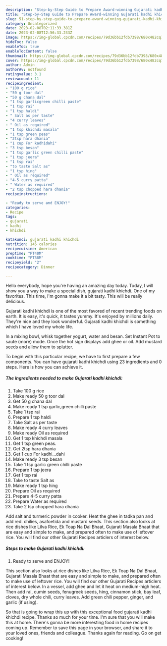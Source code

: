```yaml
---
description: "Step-by-Step Guide to Prepare Award-winning Gujarati kadhi khichdi"
title: "Step-by-Step Guide to Prepare Award-winning Gujarati kadhi khichdi"
slug: 51-step-by-step-guide-to-prepare-award-winning-gujarati-kadhi-khichdi
category: Uncategorized
date: 2023-02-08T02:11:33.381Z
date: 2023-02-08T12:56:33.233Z
image: https://img-global.cpcdn.com/recipes/79d36bb12fdb7398/680x482cq70/gujarati-kadhi-khichdi-recipe-main-photo.jpg
hideToc: false
enableToc: true
enableTocContent: false
thumbnail: https://img-global.cpcdn.com/recipes/79d36bb12fdb7398/680x482cq70/gujarati-kadhi-khichdi-recipe-main-photo.jpg
cover: https://img-global.cpcdn.com/recipes/79d36bb12fdb7398/680x482cq70/gujarati-kadhi-khichdi-recipe-main-photo.jpg
author: Admin
authorAv: notfound
ratingvalue: 3.1
reviewcount: 11
recipeingredient:
- "100 g rice"
- "50 g toor dal"
- "50 g chana dal"
- "1 tsp garlicgreen chilli paste"
- "1 tsp rai"
- "1 tsp haldi"
- " Salt as per taste"
- "4 curry leaves"
- " Oil as required"
- "1 tsp khichdi masala"
- "1 tsp green peas"
- "2tsp hara dhania"
- "1 cup For kadhidahi"
- "3 tsp besan"
- "1 tsp garlic green chilli paste"
- "1 tsp jeera"
- "1 tsp rai"
- "to taste Salt as"
- "1 tsp hing"
- " Oil as required"
- "4-5 curry patta"
- " Water as required"
- "2 tsp chopped hara dhania"
recipeinstructions:

- "Ready to serve and ENJOY!"
categories:
- Recipe
tags:
- gujarati
- kadhi
- khichdi

katakunci: gujarati kadhi khichdi 
nutrition: 145 calories
recipecuisine: American
preptime: "PT40M"
cooktime: "PT38M"
recipeyield: "2"
recipecategory: Dinner

---
```



Hello everybody, hope you're having an amazing day today. Today, I will show you a way to make a special dish, gujarati kadhi khichdi. One of my favorites. This time, I'm gonna make it a bit tasty. This will be really delicious.

Gujarati kadhi khichdi is one of the most favored of recent trending foods on earth. It is easy, it's quick, it tastes yummy. It's enjoyed by millions daily. They're nice and they look wonderful. Gujarati kadhi khichdi is something which I have loved my whole life.

In a mixing bowl, whisk together yogurt, water and besan. Set Instant Pot to saute (more) mode. Once the hot sign displays add ghee or oil. Add mustard seeds and allow them to splutter.


To begin with this particular recipe, we have to first prepare a few components. You can have gujarati kadhi khichdi using 23 ingredients and 0 steps. Here is how you can achieve it.

<!--inarticleads1-->

##### The ingredients needed to make Gujarati kadhi khichdi:

1. Take 100 g rice
1. Make ready 50 g toor dal
1. Get 50 g chana dal
1. Make ready 1 tsp garlic,green chilli paste
1. Take 1 tsp rai
1. Prepare 1 tsp haldi
1. Take  Salt as per taste
1. Make ready 4 curry leaves
1. Make ready  Oil as required
1. Get 1 tsp khichdi masala
1. Get 1 tsp green peas.
1. Get 2tsp hara dhania
1. Get 1 cup For kadhi...dahi
1. Make ready 3 tsp besan
1. Take 1 tsp garlic green chilli paste
1. Prepare 1 tsp jeera
1. Get 1 tsp rai
1. Take to taste Salt as
1. Make ready 1 tsp hing
1. Prepare  Oil as required
1. Prepare 4-5 curry patta
1. Prepare  Water as required
1. Take 2 tsp chopped hara dhania


Add salt and turmeric powder in cooker. Heat the ghee in tadka pan and add red. chilies, asafoetida and mustard seeds. This section also looks at rice dishes like Lilva Rice, Ek Toap Na Dal Bhaat, Gujarati Masala Bhaat that are easy and simple to make, and prepared often to make use of leftover rice. You will find our other Gujarati Recipes articlers of interest below. 

<!--inarticleads2-->

##### Steps to make Gujarati kadhi khichdi:


1. Ready to serve and ENJOY!

This section also looks at rice dishes like Lilva Rice, Ek Toap Na Dal Bhaat, Gujarati Masala Bhaat that are easy and simple to make, and prepared often to make use of leftover rice. You will find our other Gujarati Recipes articlers of interest below. In a vessel, add ghee and let it heat on medium-high heat. Then add rai, cumin seeds, fenugreek seeds, hing, cinnamon stick, bay leaf, cloves, dry whole chili, curry leaves. Add green chili pepper, ginger, and garlic (if using). 

So that is going to wrap this up with this exceptional food gujarati kadhi khichdi recipe. Thanks so much for your time. I'm sure that you will make this at home. There's gonna be more interesting food in home recipes coming up. Remember to save this page in your browser, and share it to your loved ones, friends and colleague. Thanks again for reading. Go on get cooking!
